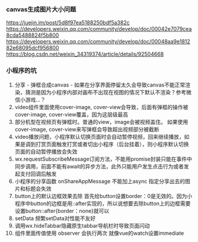 ### canvas生成图片大小问题
https://juejin.im/post/5d8f97ea5188250bdf5a382c
https://developers.weixin.qq.com/community/develop/doc/00042e7079cea8cda5488824f5b800
https://developers.weixin.qq.com/community/develop/doc/00048aa9e181282e68095dcf956800
https://blog.csdn.net/weixin_34319374/article/details/92504668

### 小程序的坑
1. 分享 - 弹框合成canvas - 如果在分享界面停留太久会导致canvas不能正常渲染，猜测是因为小程序内部对画布不出现在视图的情况下默认不渲染？参考微信小游戏...？
2. video组件里面使用cover-image, cover-view会导致，后面有弹框的操作被cover-image, cover-view覆盖，因为这层级最高
3. 部分机型在视频页有弹框时。普通的view，image会被视频盖住。 如果使用cover-image, cover-view来写弹框会导致超出视频部分被截断
4. video播放问题，小程序默认切换页面时会自动暂停视频，回来继续播放，如果是调到打赏页面触发打赏或者切出小程序（后台挂着），则小程序默认切换页面的自动暂停播放会失效
5. wx.requestSubscribeMessage订阅方法，不能用promise封装只能在事件中同步调用，前面不能有await的异步方法，此外只能用户发生点击行为或者发起支付回调后触发
6. 小程序的分享函数 onShareAppMessage 不能加上async 指定分享出去的图片和标题会失效
7. button上的默认边框效果去除 首先给button设置border：0是无效的。因为小程序中button的边框是用::after实现的，所以说想要去除button上的边框需要设置button::after{border：none}就可以
8. setData 频繁setData对性能不友好
9. 调用wx.hideTabbar隐藏原生tabbar导航栏时导致页面闪动
10. 组件里面传值使用 observer 会执行两次 就像vue的watch设置immediate

